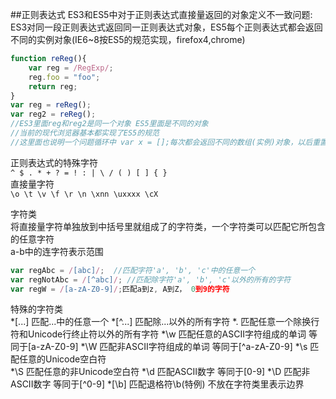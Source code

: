 ##正则表达式
ES3和ES5中对于正则表达式直接量返回的对象定义不一致问题:   
ES3对同一段正则表达式返回同一正则表达式对象，ES5每个正则表达式都会返回不同的实例对象(IE6~8按ES5的规范实现，firefox4,chrome)
```javascript
function reReg(){
	var reg = /RegExp/;
	reg.foo = "foo";
	return reg;
}
var reg = reReg();
var reg2 = reReg();
//ES3里面reg和reg2是同一个对象 ES5里面是不同的对象
//当前的现代浏览器基本都实现了ES5的规范
//这里面也说明一个问题循环中 var x = [];每次都会返回不同的数组(实例)对象，以后重置数组要用 x.length = 0;
```
     
正则表达式的特殊字符   
<code>^ $ . * + ? = ! : | \ / ( ) [ ] { }</code>   
直接量字符   
<code>\o \t \v \f \r \n \xnn \uxxxx \cX </code>   
    
    
字符类  
将直接量字符单独放到中括号里就组成了的字符类，一个字符类可以匹配它所包含的任意字符   
a-b中的连字符表示范围
```javascript
var regAbc = /[abc]/;  //匹配字符'a', 'b', 'c'中的任意一个
var regNotAbc = /[^abc]/; //匹配除字符'a', 'b', 'c'以外的所有的字符
var regW = /[a-zA-Z0-9]/;匹配a到z, A到Z， 0到9的字符
```
特殊的字符类  
*[...]  匹配...中的任意一个
*[^...] 匹配除...以外的所有字符
*.      匹配任意一个除换行符和Unicode行终止符以外的所有字符
*\w     匹配任意的ASCII字符组成的单词  等同于[a-zA-Z0-9]
*\W     匹配非ASCII字符组成的单词      等同于[^a-zA-Z0-9]
*\s     匹配任意的Unicode空白符    
*\S     匹配任意的非Unicode空白符
*\d     匹配ASCII数字                 等同于[0-9]
*\D     匹配非ASCII数字               等同于[^0-9]
*[\b]   匹配退格符\b(特例)                 不放在字符类里表示边界


